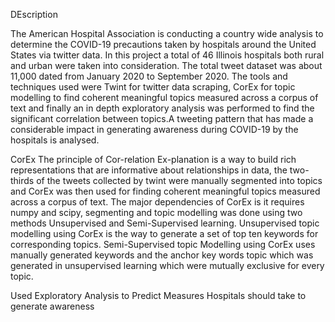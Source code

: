 DEscription

The American Hospital Association is conducting a country wide  analysis to determine the COVID-19 precautions taken by hospitals around the United States via twitter data. In this project a total of 46 Illinois hospitals both rural and urban were taken into consideration. The total tweet dataset was about 11,000 dated from January 2020 to September 2020. The tools and techniques used were Twint for twitter data scraping, CorEx for topic modelling to find coherent meaningful topics measured across a corpus of text and finally an in depth exploratory analysis was performed to find the significant correlation between topics.A tweeting pattern that has made a considerable impact in generating awareness during COVID-19 by the hospitals is analysed.

CorEx
The principle of Cor-relation Ex-planation is a way to build rich representations that are informative about relationships in data, the two-thirds of the tweets collected by twint were manually segmented into topics and CorEx was then used for finding coherent meaningful topics measured across a corpus of text. 
The major dependencies of CorEx is it requires numpy and scipy, segmenting and topic modelling was done using two methods Unsupervised and Semi-Supervised learning.
Unsupervised topic modelling using CorEx is the way to generate a set of top ten  keywords for corresponding topics.
Semi-Supervised topic Modelling using CorEx uses manually generated keywords and the anchor key words topic which was generated in unsupervised learning which were mutually exclusive for every topic.

Used Exploratory Analysis to Predict Measures Hospitals should take to generate awareness
